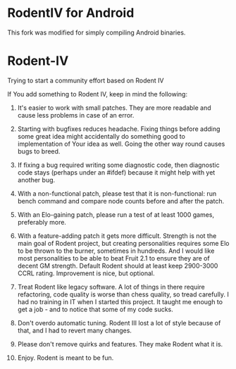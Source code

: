 # RodentIV for Android
This fork was modified for simply compiling Android binaries.

# Rodent-IV
Trying to start a community effort based on Rodent IV

If You add something to Rodent IV, keep in mind the following:

1. It's easier to work with small patches. They are more readable and cause
   less problems in case of an error.
   
2. Starting with bugfixes reduces headache. Fixing things before adding some
   great idea might accidentally do something good to implementation of Your
   idea as well. Going the other way round causes bugs to breed.

3. If fixing a bug required writing some diagnostic code, then diagnostic 
   code stays (perhaps under an #ifdef) because it might help with 
   yet another bug.

4. With a non-functional patch, please test that it is non-functional: run 
   bench command and compare node counts before and after the patch.

5. With an Elo-gaining patch, please run a test of at least 1000 games,
   preferably more.

6. With a feature-adding patch it gets more difficult. Strength is not 
   the main goal of Rodent project, but creating personalities requires
   some Elo to be thrown to the burner, sometimes in hundreds. And I would
   like most personalities to be able to beat Fruit 2.1 to ensure they are
   of decent GM strength. Default Rodent should at least keep 2900-3000 CCRL
   rating. Improvement is nice, but optional.
   
7. Treat Rodent like legacy software. A lot of things in there require
   refactoring, code quality is worse than chess quality, so tread carefully.
   I had no training in IT when I started this project. It taught me enough
   to get a job - and to notice that some of my code sucks.
   
8. Don't overdo automatic tuning. Rodent III lost a lot of style because of that,
   and I had to revert many changes.
   
9. Please don't remove quirks and features. They make Rodent what it is.

10. Enjoy. Rodent is meant to be fun.

